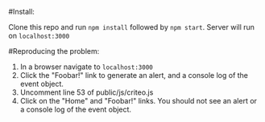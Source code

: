 #Install:

Clone this repo and run `npm install` followed by `npm start`. Server will run on `localhost:3000`

#Reproducing the problem:

1.  In a browser navigate to `localhost:3000`
2.  Click the "Foobar!" link to generate an alert, and a console log of the event object.
3.  Uncomment line 53 of public/js/criteo.js
4.  Click on the "Home" and "Foobar!" links. You should not see an alert or a console log of the event object.
